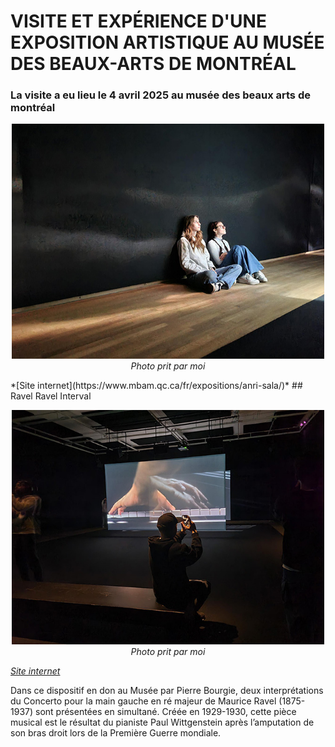 # VISITE ET EXPÉRIENCE D'UNE EXPOSITION ARTISTIQUE AU MUSÉE DES BEAUX-ARTS DE MONTRÉAL
### La visite a eu lieu le 4 avril 2025 au musée des beaux arts de montréal

<p align="center">
  <img src="./photos/intro_photo.jpg" width="500px"><br>
  <i>Photo prit par moi</i>
</p>
 *[Site internet](https://www.mbam.qc.ca/fr/expositions/anri-sala/)*
## Ravel Ravel Interval 

<p align="center">
  <img src="./photos/vue_ensemble.jpg" width="500px"><br>
  <i>Photo prit par moi</i>
</p>

 *[Site internet](https://www.mbam.qc.ca/fr/expositions/anri-sala/)*

Dans ce dispositif en don au Musée par Pierre Bourgie, deux interprétations du Concerto pour la main gauche en ré majeur de Maurice Ravel (1875-1937) sont présentées en simultané.
Créée en 1929-1930, cette pièce musical est le résultat du pianiste Paul Wittgenstein après l’amputation de son bras droit lors de la Première Guerre mondiale.
